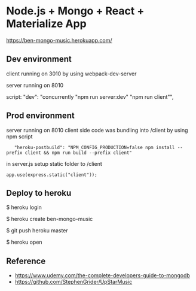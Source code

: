 # Node.js + Mongo + React + Materialize App
  https://ben-mongo-music.herokuapp.com/


## Dev environment
  client running on 3010 by using webpack-dev-server
  
  server running on 8010

  script:
  "dev": "concurrently \"npm run server:dev\" \"npm run client\"",

## Prod environment
  server running on 8010
  client side code was bundling into /client by using npm script
  ```
     "heroku-postbuild": "NPM_CONFIG_PRODUCTION=false npm install --prefix client && npm run build --prefix client"
  ```

  in server.js setup static folder to /client
  ```
  app.use(express.static("client"));
  ```

## Deploy to heroku
  $ heroku login
  
  $ heroku create ben-mongo-music
  
  $ git push heroku master 

  $ heroku open
  
## Reference
  - https://www.udemy.com/the-complete-developers-guide-to-mongodb
  - https://github.com/StephenGrider/UpStarMusic